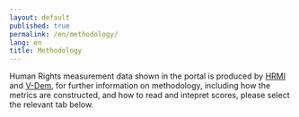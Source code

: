 ```yaml
---
layout: default
published: true
permalink: /en/methodology/
lang: en
title: Methodology
---
```


Human Rights measurement data shown in the portal is produced by [HRMI](https://humanrightsmeasurement.org) and [V-Dem](www.v-dem.net), for further information on methodology, including how the metrics are constructed, and how to read and intepret scores, please select the relevant tab below.

